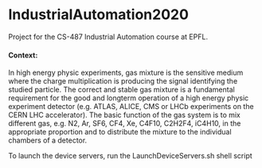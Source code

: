 # IndustrialAutomation2020
Project for the CS-487 Industrial Automation course at EPFL.

<h4>Context:</h4>
In high energy physic experiments, gas mixture is the sensitive medium where the charge multiplication is producing the signal identifying the studied particle. The correct and stable gas mixture is a fundamental requirement for the good and longterm operation of a high energy physic experiment detector (e.g. ATLAS, ALICE, CMS or LHCb experiments on the CERN LHC accelerator). The basic function of the gas system is to mix different gas, e.g. N2, Ar, SF6, CF4, Xe, C4F10, C2H2F4, iC4H10, in the appropriate proportion and to distribute the mixture to the individual chambers of a detector.

To launch the device servers, run the LaunchDeviceServers.sh shell script
